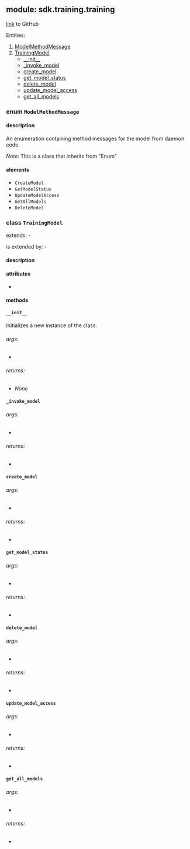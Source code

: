 ## module: sdk.training.training

[link](https://github.com/singnet/snet-sdk-python/blob/master/snet/sdk/training/training.py) to GitHub

Entities:
1. [ModelMethodMessage](#enum-modelmethodmessage)
2. [TrainingModel](#class-trainingmodel)
   - [\_\_init\_\_](#__init__)
   - [_invoke_model](#_invoke_model)
   - [create_model](#create_model)
   - [get_model_status](#get_model_status)
   - [delete_model](#delete_model)
   - [update_model_access](#_update_model_access)
   - [get_all_models](#_get_all_models)

### enum `ModelMethodMessage`

#### description

An enumeration containing method messages for the model from daemon code.

_Note_: This is a class that inherits from "Enum"

#### elements

- `CreateModel`
- `GetModelStatus`
- `UpdateModelAccess`
- `GetAllModels`
- `DeleteModel`

### class `TrainingModel`

extends: -

is extended by: -

#### description



#### attributes

- 

#### methods

#### `__init__`

Initializes a new instance of the class.

###### args:

- 

###### returns:

- _None_

#### `_invoke_model`



###### args:

- 

###### returns:

- 

#### `create_model`



###### args:

- 

###### returns:

- 

#### `get_model_status`



###### args:

- 

###### returns:

- 

#### `delete_model`



###### args:

- 

###### returns:

- 

#### `update_model_access`



###### args:

- 

###### returns:

- 

#### `get_all_models`



###### args:

- 

###### returns:

- 

